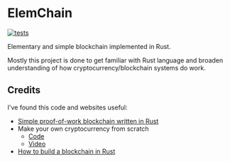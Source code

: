 # ElemChain

[![tests](https://github.com/AlexKaravaev/elemchain/actions/workflows/tests.yml/badge.svg)](https://github.com/AlexKaravaev/elemchain/actions/workflows/tests.yml)

Elementary and simple blockchain implemented in Rust.

Mostly this project is done to get familiar with Rust language and broaden understanding of how cryptocurrency/blockchain systems do work. 

## Credits

I've found this code and websites useful:
* [Simple proof-of-work blockchain written in Rust](https://github.com/thor314/rust-blockchain)
* Make your own cryptocurrency from scratch
  * [Code](https://github.com/nathan-149/CustomCryptocurrency)
  * [Video](https://www.youtube.com/watch?v=malwhCwEosk)
* [How to build a blockchain in Rust](https://blog.logrocket.com/how-to-build-a-blockchain-in-rust/)
